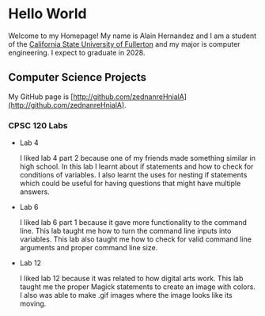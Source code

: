 # Hello World
Welcome to my Homepage! My name is Alain Hernandez and I am a student of the 
[California State University of Fullerton](http://www.fullerton.edu/) and my 
major is computer engineering. I expect to graduate in 2028.

## Computer Science Projects

My GitHub page is [http://github.com/zednanreHnialA](http://github.com/zednanreHnialA).

### CPSC 120 Labs

* Lab 4

    I liked lab 4 part 2 because one of my friends made something similar in high school. 
    In this lab I learnt about if statements and how to check for conditions of variables. 
    I also learnt the uses for nesting if statements which could be useful for having 
    questions that might have multiple answers. 

* Lab 6

    I liked lab 6 part 1 because it gave more functionality to the command line. This lab 
    taught me how to turn the command line inputs into variables. This lab also taught me 
    how to check for valid command line arguments and proper command line size.

* Lab 12

    I liked lab 12 because it was related to how digital arts work. This lab taught me the 
    proper Magick statements to create an image with colors. I also was able to make .gif 
    images where the image looks like its moving.